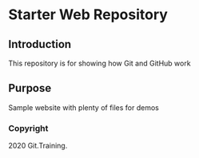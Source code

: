 # Starter Web Repository

## Introduction

This repository is for showing how Git and GitHub work

## Purpose

Sample website with plenty of files for demos

### Copyright

2020 Git.Training.